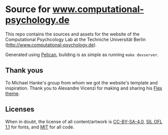 # Source for www.computational-psychology.de #

This repo contains the sources and assets for the website of the
Computational Psychcology Lab at the Techniche Universität Berlin
(http://www.computational-psychology.de).

Generated using [Pelican](https://blog.getpelican.com/), building is as simple as
running ``make devserver``.

## Thank yous ##
To Michael Hanke's group from whom we got the website's template and inspiration.  Thank you to Alexandre Vicenzi for making and sharing his [Flex
theme](https://github.com/alexandrevicenzi/Flex/). 


## Licenses ##
When in doubt, the license of all content/artwork is [CC-BY-SA-4.0](https://creativecommons.org/licenses/by-sa/4.0/legalcode), 
[SIL OFL 1.1](https://scripts.sil.org/cms/scripts/page.php?item_id=OFL_web) for fonts, and [MIT](https://opensource.org/licenses/MIT) for all code. 
